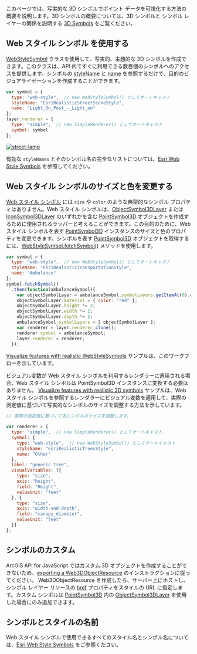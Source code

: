 
このページでは、写実的な 3D シンボルでポイント データを可視化する方法の概要を説明します。3D シンボルの概要については、3D シンボルと シンボル レイヤーの関係を説明する <a href="https://developers.arcgis.com/javascript/latest/guide/creating-visualizations-manually/index.html#symbols-3d" target="_blank">3D Symbols</a> をご覧ください。

## Web スタイル シンボル を使用する

<a href="https://developers.arcgis.com/javascript/latest/api-reference/esri-symbols-WebStyleSymbol.html" target="_blank">WebStyleSymbol</a> クラスを使用して、写実的、主題的な 3D シンボルを作成できます。このクラスは、API 内ですぐに利用できる数百個のシンボルへのアクセスを提供します。シンボルの <a href="https://developers.arcgis.com/javascript/latest/api-reference/esri-symbols-WebStyleSymbol.html#styleName" target="_blank">styleName</a> と <a href="https://developers.arcgis.com/javascript/latest/api-reference/esri-symbols-WebStyleSymbol.html#name" target="_blank">name</a> を参照するだけで、目的のビジュアライゼーションを作成することができます。

```js
var symbol = {
  type: "web-style",  // new WebStyleSymbol() としてオートキャスト
  styleName: "EsriRealisticStreetSceneStyle",
  name: "Light_On_Post_-_Light_on"
};
layer.renderer = {
  type: "simple",  // new SimpleRenderer() としてオートキャスト
  symbol: symbol
};
```

[![street-lamp](https://s3-ap-northeast-1.amazonaws.com/apps.esrij.com/arcgis-dev/guide/img/js_devguid/visualization3/street-lamp.png)](https://developers.arcgis.com/javascript/latest/sample-code/visualization-webstylesymbol/index.html)

有効な `styleNames` とそのシンボル名の完全なリストについては、<a href="https://developers.arcgis.com/javascript/latest/guide/esri-web-style-symbols/index.html" target="_blank">Esri Web Style Symbols</a> を参照してください。

## Web スタイル シンボルのサイズと色を変更する

<a href="https://developers.arcgis.com/javascript/latest/api-reference/esri-symbols-WebStyleSymbol.html" target="_blank">Web スタイル シンボル</a> には `size` や `color` のような典型的なシンボル プロパティはありません。Web スタイル シンボルは、<a href="https://developers.arcgis.com/javascript/latest/api-reference/esri-symbols-ObjectSymbol3DLayer.html" target="_blank">ObjectSymbol3DLayer</a> または <a href="https://developers.arcgis.com/javascript/latest/api-reference/esri-symbols-IconSymbol3DLayer.html" target="_blank">IconSymbol3DLayer</a> のいずれかを含む <a href="https://developers.arcgis.com/javascript/latest/api-reference/esri-symbols-PointSymbol3D.html" target="_blank">PointSymbol3D</a> オブジェクトを作成するために使用されるラッパーと考えることができます。この目的のために、Web スタイル シンボルを表す <a href="https://developers.arcgis.com/javascript/latest/api-reference/esri-symbols-PointSymbol3D.html" target="_blank">PointSymbol3D</a> インスタンスのサイズと色のプロパティを変更できます。シンボルを表す <a href="https://developers.arcgis.com/javascript/latest/api-reference/esri-symbols-PointSymbol3D.html" target="_blank">PointSymbol3D</a> オブジェクトを取得するには、<a href="https://developers.arcgis.com/javascript/latest/api-reference/esri-symbols-WebStyleSymbol.html#fetchSymbol" target="_blank">WebStyleSymbol.fetchSymbol()</a> メソッドを使用します。

```js
var symbol = {
  type: "web-style",  // new WebStyleSymbol() としてオートキャスト
  styleName: "EsriRealisticTransportationStyle",
  name: "Ambulance"
};
symbol.fetchSymbol()
  .then(function(ambulanceSymbol){
    var objectSymbolLayer = ambulanceSymbol.symbolLayers.getItemAt(0).clone();
    objectSymbolLayer.material = { color: "red" };
    objectSymbolLayer.height *= 2;
    objectSymbolLayer.width *= 2;
    objectSymbolLayer.depth *= 2;
    ambulanceSymbol.symbolLayers = [ objectSymbolLayer ];
    var renderer = layer.renderer.clone();
    renderer.symbol = ambulanceSymbol;
    layer.renderer = renderer;
  });
```

<a href="https://developers.arcgis.com/javascript/latest/sample-code/visualization-webstylesymbol/index.html" target="_blank">Visualize features with realistic WebStyleSymbols</a> サンプルは、このワークフローを示しています。

ビジュアル変数が Web スタイル シンボルを利用するレンダラーに適用される場合、Web スタイル シンボルは PointSymbol3D インスタンスに変換する必要はありません。 <a href="https://developers.arcgis.com/javascript/latest/sample-code/visualization-trees-realistic/index.html" target="_blank">Visualize features with realistic 3D symbols</a> サンプルは、Web スタイル シンボルを参照するレンダラーにビジュアル変数を適用して、実際の測定値に基づいて写実的なシンボルのサイズを調整する方法を示しています。


```js
// 実際の測定値に基づいて各シンボルのサイズを調整します。

var renderer = {
  type: "simple",  // new SimpleRenderer() としてオートキャスト
  symbol: {
    type: "web-style",  // new WebStyleSymbol() としてオートキャスト
    styleName: "esriRealisticTreesStyle",
    name: "Other"
  },
  label: "generic tree",
  visualVariables: [{
    type: "size",
    axis: "height",
    field: "Height",
    valueUnit: "feet"
  }, {
    type: "size",
    axis: "width-and-depth",
    field: "canopy_diameter",
    valueUnit: "feet"
  }]
};
```

## シンボルのカスタム

ArcGIS API for JavaScript ではカスタム 3D オブジェクトを作成することができないため、<a href="https://github.com/Esri/arcgis-pro-sdk-community-samples/tree/master/Map-Authoring/ExportWeb3DObjectResource#exportweb3dobjectresource" target="_blank">exporting a Web3DObjectResource</a> のインストラクションに従ってください。 Web3DObjectResource を作成したら、サーバー上にホストし、シンボル レイヤー リソースの <a href="https://developers.arcgis.com/javascript/latest/api-reference/esri-symbols-ObjectSymbol3DLayer.html#resource" target="_blank">href</a> プロパティをスタイルの URL に指定します。カスタム シンボルは <a href="https://developers.arcgis.com/javascript/latest/api-reference/esri-symbols-PointSymbol3D.html" target="_blank">PointSymbol3D</a> 内の <a href="https://developers.arcgis.com/javascript/latest/api-reference/esri-symbols-ObjectSymbol3DLayer.html" target="_blank">ObjectSymbol3DLayer</a> を使用した場合にのみ追加できます。

## シンボルとスタイルの名前

Web スタイル シンボルで使用できるすべてのスタイル名とシンボル名については、<a href="https://developers.arcgis.com/javascript/latest/guide/esri-web-style-symbols/index.html" target="_blank">Esri Web Style Symbols</a> をご参照ください。


